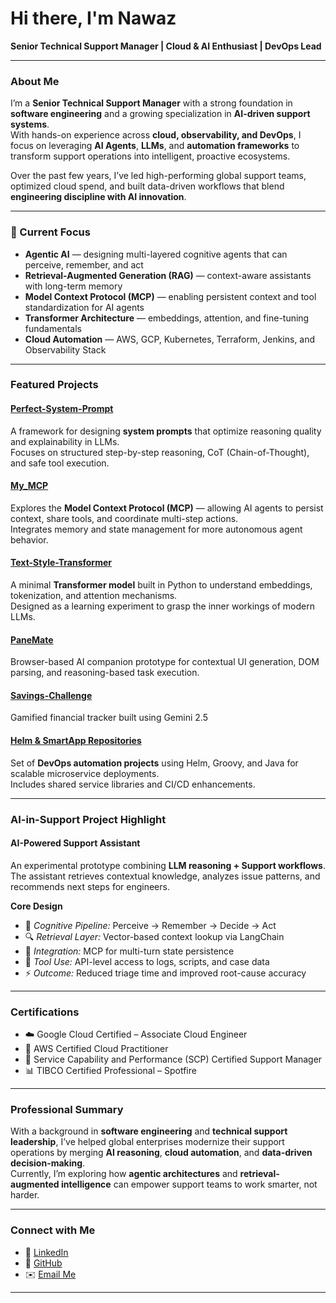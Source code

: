 # Hi there, I'm Nawaz  

 **Senior Technical Support Manager | Cloud & AI Enthusiast | DevOps Lead**

---

###  About Me  

I’m a **Senior Technical Support Manager** with a strong foundation in **software engineering** and a growing specialization in **AI-driven support systems**.  
With hands-on experience across **cloud, observability, and DevOps**, I focus on leveraging **AI Agents**, **LLMs**, and **automation frameworks** to transform support operations into intelligent, proactive ecosystems.  

Over the past few years, I’ve led high-performing global support teams, optimized cloud spend, and built data-driven workflows that blend **engineering discipline with AI innovation**.

---

### 🧠 Current Focus  

-  **Agentic AI** — designing multi-layered cognitive agents that can perceive, remember, and act  
-  **Retrieval-Augmented Generation (RAG)** — context-aware assistants with long-term memory  
-  **Model Context Protocol (MCP)** — enabling persistent context and tool standardization for AI agents  
-  **Transformer Architecture** — embeddings, attention, and fine-tuning fundamentals  
-  **Cloud Automation** — AWS, GCP, Kubernetes, Terraform, Jenkins, and Observability Stack  

---

###  Featured Projects  

####  [Perfect-System-Prompt](https://github.com/nzalpha/Perfect-System-Prompt)
A framework for designing **system prompts** that optimize reasoning quality and explainability in LLMs.  
Focuses on structured step-by-step reasoning, CoT (Chain-of-Thought), and safe tool execution.

####  [My_MCP](https://github.com/nzalpha/My_MCP)
Explores the **Model Context Protocol (MCP)** — allowing AI agents to persist context, share tools, and coordinate multi-step actions.  
Integrates memory and state management for more autonomous agent behavior.

####  [Text-Style-Transformer](https://github.com/nzalpha/Text-Style-Transformer)
A minimal **Transformer model** built in Python to understand embeddings, tokenization, and attention mechanisms.  
Designed as a learning experiment to grasp the inner workings of modern LLMs.

####  [PaneMate](https://github.com/nzalpha/PaneMate)
Browser-based AI companion prototype for contextual UI generation, DOM parsing, and reasoning-based task execution.

####  [Savings-Challenge](https://github.com/nzalpha/Savings-Challenge)
Gamified financial tracker built using Gemini 2.5

####  [Helm & SmartApp Repositories](https://github.com/nzalpha?tab=repositories)
Set of **DevOps automation projects** using Helm, Groovy, and Java for scalable microservice deployments.  
Includes shared service libraries and CI/CD enhancements.

---

### AI-in-Support Project Highlight  

#### AI-Powered Support Assistant
An experimental prototype combining **LLM reasoning + Support workflows**.  
The assistant retrieves contextual knowledge, analyzes issue patterns, and recommends next steps for engineers.

**Core Design**
- 🧠 *Cognitive Pipeline:* Perceive → Remember → Decide → Act  
- 🔍 *Retrieval Layer:* Vector-based context lookup via LangChain  
- 🔗 *Integration:* MCP for multi-turn state persistence  
- 🧩 *Tool Use:* API-level access to logs, scripts, and case data  
- ⚡ *Outcome:* Reduced triage time and improved root-cause accuracy  

---

### Certifications  

- ☁️ Google Cloud Certified – Associate Cloud Engineer  
- 🧩 AWS Certified Cloud Practitioner  
- 🎯 Service Capability and Performance (SCP) Certified Support Manager  
- 📊 TIBCO Certified Professional – Spotfire  

---

### Professional Summary  

With a background in **software engineering** and **technical support leadership**, I’ve helped global enterprises modernize their support operations by merging **AI reasoning**, **cloud automation**, and **data-driven decision-making**.  
Currently, I’m exploring how **agentic architectures** and **retrieval-augmented intelligence** can empower support teams to work smarter, not harder.

---

### Connect with Me  

- 💼 [LinkedIn](https://www.linkedin.com/in/nawazalimohammad/)  
- 🧠 [GitHub](https://github.com/nzalpha)  
- ✉️ [Email Me](mailto:nzdev24@gmail.com)  

---


